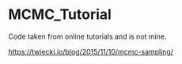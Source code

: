 # MCMC_Tutorial

Code taken from online tutorials and is not mine.

https://twiecki.io/blog/2015/11/10/mcmc-sampling/
